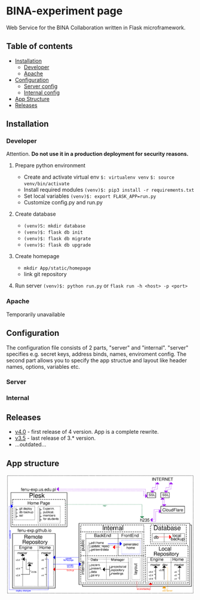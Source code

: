 # BINA-experiment page

Web Service for the BINA Collaboration written in Flask microframework.

## Table of contents

- [Installation](#Installation)
	- [Developer](#Developer)
	- [Apache](#Apache)
- [Configuration](#Configuration)
	- [Server config](#Server)
	- [Internal config](#Internal)
- [App Structure](#App-structure)
- [Releases](#Releases)

## Installation

### Developer

Attention. **Do not use it in a production deployment for security reasons.**

1. Prepare python  environment
	- Create and activate virtual env
	`$: virtualenv venv`
	`$: source venv/bin/activate`
	- Install required modules
	`(venv)$: pip3 install -r requirements.txt`
	- Set local variables
	`(venv)$: export FLASK_APP=run.py`
	- Customize config.py and run.py

2. Create database
	- `(venv)S: mkdir database`
	- `(venv)$: flask db init`
	- `(venv)$: flask db migrate`
	- `(venv)$: flask db upgrade`

3. Create homepage
	- `mkdir App/static/homepage`
	- link git repository

4. Run server
	`(venv)$: python run.py` or `flask run -h <host> -p <port>`

### Apache

Temporarily unavailable

## Configuration

The configuration file consists of 2 parts, "server" and "internal".
"server" specifies e.g. secret keys, address binds, names, enviroment config.
The second part allows you to specify the app structue and layout like header names, options, variables etc.

### Server

### Internal

## Releases

- [v4.0](https://github.com/fenu-exp/fenu-exp.internal/releases/tag/v4.0) - first release of 4 version. App is a complete rewrite.
- [v3.5](https://github.com/fenu-exp/fenu-exp.internal/releases/tag/v3.5) - last release of 3.* version.
- ...outdated...

## App structure

![structure](App/static/img/PageStructure.png)
